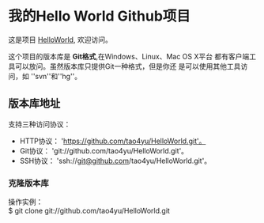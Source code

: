 # 我的Hello World Github项目

这是项目 [HelloWorld](https://github.com/tao4yu/HelloWorld),
欢迎访问。

这个项目的版本库是 **Git格式**,在Windows、Linux、Mac OS X平台
都有客户端工具可以放问。虽然版本库只提供Git一种格式，但是你还
是可以使用其他工具访问，如 ''svn''和''hg''。

## 版本库地址

支持三种访问协议：

* HTTP协议： 'https://github.com/tao4yu/HelloWorld.git'。
* Git协议：  'git://github.com/tao4yu/HelloWorld.git'。
* SSH协议：  'ssh://git@github.com/tao4yu/HelloWorld.git'。

### 克隆版本库

操作实例：  
            $ git clone git://github.com/tao4yu/HelloWorld.git 
